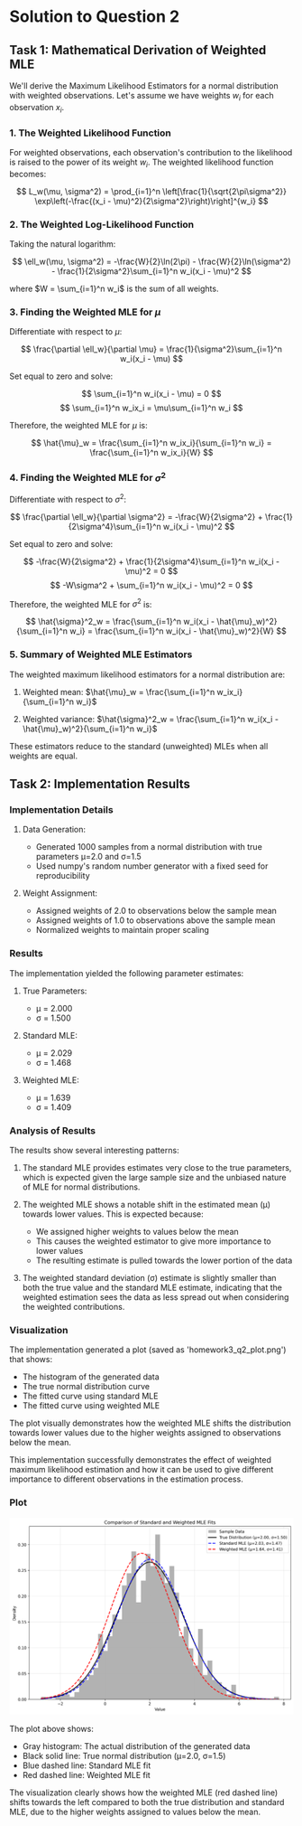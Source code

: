 # Solution to Question 2

## Task 1: Mathematical Derivation of Weighted MLE

We'll derive the Maximum Likelihood Estimators for a normal distribution with weighted observations. Let's assume we have weights $w_i$ for each observation $x_i$.

### 1. The Weighted Likelihood Function

For weighted observations, each observation's contribution to the likelihood is raised to the power of its weight $w_i$. The weighted likelihood function becomes:

$$
L_w(\mu, \sigma^2) = \prod_{i=1}^n \left[\frac{1}{\sqrt{2\pi\sigma^2}} \exp\left(-\frac{(x_i - \mu)^2}{2\sigma^2}\right)\right]^{w_i}
$$

### 2. The Weighted Log-Likelihood Function

Taking the natural logarithm:

$$
\ell_w(\mu, \sigma^2) = -\frac{W}{2}\ln(2\pi) - \frac{W}{2}\ln(\sigma^2) - \frac{1}{2\sigma^2}\sum_{i=1}^n w_i(x_i - \mu)^2
$$

where $W = \sum_{i=1}^n w_i$ is the sum of all weights.

### 3. Finding the Weighted MLE for $\mu$

Differentiate with respect to $\mu$:

$$
\frac{\partial \ell_w}{\partial \mu} = \frac{1}{\sigma^2}\sum_{i=1}^n w_i(x_i - \mu)
$$

Set equal to zero and solve:

$$
\sum_{i=1}^n w_i(x_i - \mu) = 0
$$
$$
\sum_{i=1}^n w_ix_i = \mu\sum_{i=1}^n w_i
$$

Therefore, the weighted MLE for $\mu$ is:

$$
\hat{\mu}_w = \frac{\sum_{i=1}^n w_ix_i}{\sum_{i=1}^n w_i} = \frac{\sum_{i=1}^n w_ix_i}{W}
$$

### 4. Finding the Weighted MLE for $\sigma^2$

Differentiate with respect to $\sigma^2$:

$$
\frac{\partial \ell_w}{\partial \sigma^2} = -\frac{W}{2\sigma^2} + \frac{1}{2\sigma^4}\sum_{i=1}^n w_i(x_i - \mu)^2
$$

Set equal to zero and solve:

$$
-\frac{W}{2\sigma^2} + \frac{1}{2\sigma^4}\sum_{i=1}^n w_i(x_i - \mu)^2 = 0
$$
$$
-W\sigma^2 + \sum_{i=1}^n w_i(x_i - \mu)^2 = 0
$$

Therefore, the weighted MLE for $\sigma^2$ is:

$$
\hat{\sigma}^2_w = \frac{\sum_{i=1}^n w_i(x_i - \hat{\mu}_w)^2}{\sum_{i=1}^n w_i} = \frac{\sum_{i=1}^n w_i(x_i - \hat{\mu}_w)^2}{W}
$$

### 5. Summary of Weighted MLE Estimators

The weighted maximum likelihood estimators for a normal distribution are:

1. Weighted mean: $\hat{\mu}_w = \frac{\sum_{i=1}^n w_ix_i}{\sum_{i=1}^n w_i}$

2. Weighted variance: $\hat{\sigma}^2_w = \frac{\sum_{i=1}^n w_i(x_i - \hat{\mu}_w)^2}{\sum_{i=1}^n w_i}$

These estimators reduce to the standard (unweighted) MLEs when all weights are equal.


## Task 2: Implementation Results

### Implementation Details

1. Data Generation:
   - Generated 1000 samples from a normal distribution with true parameters μ=2.0 and σ=1.5
   - Used numpy's random number generator with a fixed seed for reproducibility

2. Weight Assignment:
   - Assigned weights of 2.0 to observations below the sample mean
   - Assigned weights of 1.0 to observations above the sample mean
   - Normalized weights to maintain proper scaling

### Results

The implementation yielded the following parameter estimates:

1. True Parameters:
   - μ = 2.000
   - σ = 1.500

2. Standard MLE:
   - μ = 2.029
   - σ = 1.468

3. Weighted MLE:
   - μ = 1.639
   - σ = 1.409

### Analysis of Results

The results show several interesting patterns:

1. The standard MLE provides estimates very close to the true parameters, which is expected given the large sample size and the unbiased nature of MLE for normal distributions.

2. The weighted MLE shows a notable shift in the estimated mean (μ) towards lower values. This is expected because:
   - We assigned higher weights to values below the mean
   - This causes the weighted estimator to give more importance to lower values
   - The resulting estimate is pulled towards the lower portion of the data

3. The weighted standard deviation (σ) estimate is slightly smaller than both the true value and the standard MLE estimate, indicating that the weighted estimation sees the data as less spread out when considering the weighted contributions.

### Visualization

The implementation generated a plot (saved as 'homework3_q2_plot.png') that shows:
- The histogram of the generated data
- The true normal distribution curve
- The fitted curve using standard MLE
- The fitted curve using weighted MLE

The plot visually demonstrates how the weighted MLE shifts the distribution towards lower values due to the higher weights assigned to observations below the mean.

This implementation successfully demonstrates the effect of weighted maximum likelihood estimation and how it can be used to give different importance to different observations in the estimation process.

### Plot

![Comparison of Standard and Weighted MLE Fits](homework3_q2_plot.png)

The plot above shows:
- Gray histogram: The actual distribution of the generated data
- Black solid line: True normal distribution (μ=2.0, σ=1.5)
- Blue dashed line: Standard MLE fit
- Red dashed line: Weighted MLE fit

The visualization clearly shows how the weighted MLE (red dashed line) shifts towards the left compared to both the true distribution and standard MLE, due to the higher weights assigned to values below the mean.